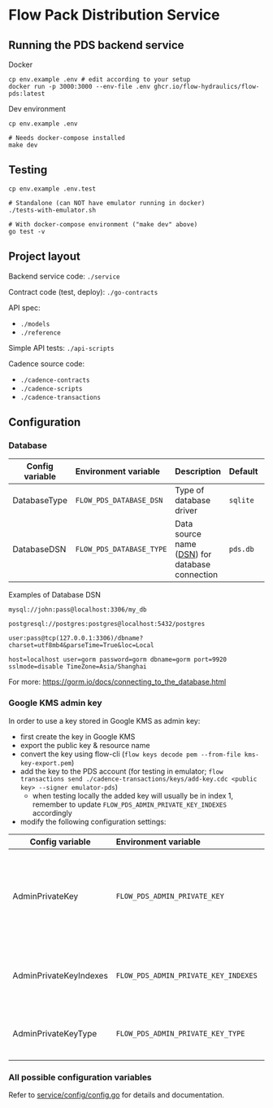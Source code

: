 # Flow Pack Distribution Service

## Running the PDS backend service

Docker

    cp env.example .env # edit according to your setup
    docker run -p 3000:3000 --env-file .env ghcr.io/flow-hydraulics/flow-pds:latest

Dev environment

    cp env.example .env

    # Needs docker-compose installed
    make dev

## Testing

    cp env.example .env.test

    # Standalone (can NOT have emulator running in docker)
    ./tests-with-emulator.sh

    # With docker-compose environment ("make dev" above)
    go test -v


## Project layout

Backend service code: `./service`

Contract code (test, deploy): `./go-contracts`

API spec:
- `./models`
- `./reference`

Simple API tests: `./api-scripts`

Cadence source code:
- `./cadence-contracts`
- `./cadence-scripts`
- `./cadence-transactions`

## Configuration

### Database

| Config variable | Environment variable        | Description                                                                                      | Default     | Examples                  |
| --------------- | :-------------------------- | ------------------------------------------------------------------------------------------------ | ----------- | ------------------------- |
| DatabaseType    | `FLOW_PDS_DATABASE_DSN`     | Type of database driver                                                                          | `sqlite`    | `sqlite`, `psql`, `mysql` |
| DatabaseDSN     | `FLOW_PDS_DATABASE_TYPE`    | Data source name ([DSN](https://en.wikipedia.org/wiki/Data_source_name)) for database connection | `pds.db`    | See below                 |

Examples of Database DSN

    mysql://john:pass@localhost:3306/my_db

    postgresql://postgres:postgres@localhost:5432/postgres

    user:pass@tcp(127.0.0.1:3306)/dbname?charset=utf8mb4&parseTime=True&loc=Local

    host=localhost user=gorm password=gorm dbname=gorm port=9920 sslmode=disable TimeZone=Asia/Shanghai

For more: https://gorm.io/docs/connecting_to_the_database.html


### Google KMS admin key

In order to use a key stored in Google KMS as admin key:
- first create the key in Google KMS
- export the public key & resource name
- convert the key using flow-cli (`flow keys decode pem --from-file kms-key-export.pem`)
- add the key to the PDS account (for testing in emulator; `flow transactions send ./cadence-transactions/keys/add-key.cdc <public key> --signer emulator-pds`)
  - when testing locally the added key will usually be in index 1, remember to update `FLOW_PDS_ADMIN_PRIVATE_KEY_INDEXES` accordingly
- modify the following configuration settings:

| Config variable | Environment variable | Description | Default | Examples |
| --- | :-- | --- | --- | --- |
| AdminPrivateKey | `FLOW_PDS_ADMIN_PRIVATE_KEY` | Private key value, for Google KMS this should be the Resource Name of the key | `""` | `projects/KMS_PROJECT_NAME/locations/KMS_PROJECT_LOCATION/keyRings/KMS_KEYRING_NAME/cryptoKeys/KMS_ADMIN_KEY_NAME/cryptoKeyVersions/1`, `9c687961e7a1abe1e445830e7ec118ffd1e2a0449cf705f5476b3f100e94dc29` |
| AdminPrivateKeyIndexes | `FLOW_PDS_ADMIN_PRIVATE_KEY_INDEXES` | Comma separated list of key indexes that can be used. | `0` | `1,2,3` |
| AdminPrivateKeyType | `FLOW_PDS_ADMIN_PRIVATE_KEY_TYPE` | Type of key, `google_kms` for Google KMS | `local` | `local`, `google_kms` |



### All possible configuration variables

Refer to [service/config/config.go](service/config/config.go) for details and documentation.
